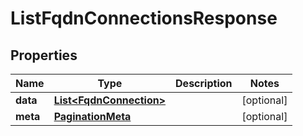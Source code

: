 

# ListFqdnConnectionsResponse

## Properties

Name | Type | Description | Notes
------------ | ------------- | ------------- | -------------
**data** | [**List&lt;FqdnConnection&gt;**](FqdnConnection.md) |  |  [optional]
**meta** | [**PaginationMeta**](PaginationMeta.md) |  |  [optional]



